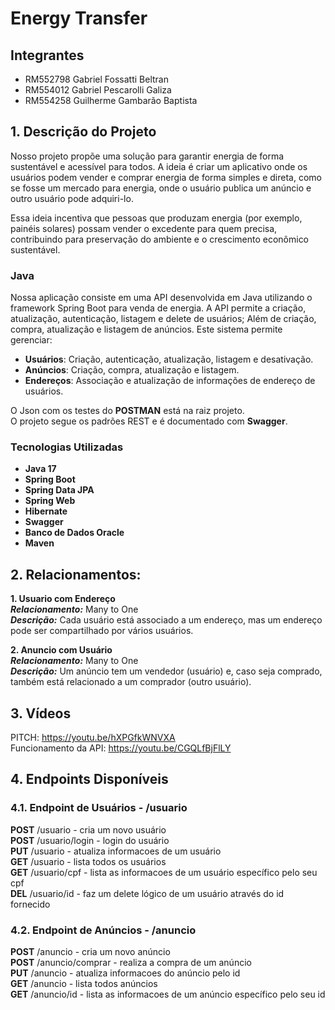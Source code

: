 
# Energy Transfer

## Integrantes
- RM552798 Gabriel Fossatti Beltran  
- RM554012 Gabriel Pescarolli Galiza  
- RM554258 Guilherme Gambarão Baptista

## 1. Descrição do Projeto
Nosso projeto propõe uma solução para garantir energia de forma sustentável e acessível para todos. A ideia é criar
um aplicativo onde os usuários podem vender e comprar energia de forma simples e direta, como se fosse um mercado
para energia, onde o usuário publica um anúncio e outro usuário pode adquiri-lo.

Essa ideia incentiva que pessoas que produzam energia (por exemplo, painéis solares) possam vender o excedente para
quem precisa, contribuindo para preservação do ambiente e o crescimento econômico sustentável.

### Java

Nossa aplicação consiste em uma API desenvolvida em Java utilizando o framework Spring Boot para venda de energia. A API permite a criação, atualização, autenticação, listagem e delete de usuários; Além de criação, compra, atualização e listagem de anúncios.
Este sistema permite gerenciar:

- **Usuários**: Criação, autenticação, atualização, listagem e desativação.
- **Anúncios**: Criação, compra, atualização e listagem.
- **Endereços**: Associação e atualização de informações de endereço de usuários.

O Json com os testes do **POSTMAN** está na raiz projeto.  
O projeto segue os padrões REST e é documentado com **Swagger**.

### Tecnologias Utilizadas
- **Java 17**
- **Spring Boot**
- **Spring Data JPA**
- **Spring Web**
- **Hibernate**
- **Swagger**
- **Banco de Dados Oracle**
- **Maven**

## 2. Relacionamentos:

**1. Usuario com Endereço**  
_**Relacionamento:**_ Many to One  
_**Descrição:**_ Cada usuário está associado a um endereço, mas um endereço pode ser compartilhado por vários usuários.

**2. Anuncio com Usuário**  
_**Relacionamento:**_ Many to One  
_**Descrição:**_ Um anúncio tem um vendedor (usuário) e, caso seja comprado, também está relacionado a um comprador (outro usuário).

## 3. Vídeos
PITCH: https://youtu.be/hXPGfkWNVXA  
Funcionamento da API: https://youtu.be/CGQLfBjFlLY

## 4. Endpoints Disponíveis

### 4.1. Endpoint de Usuários - /usuario
**POST** /usuario - cria um novo usuário  
**POST** /usuario/login - login do usuário  
**PUT**  /usuario - atualiza informacoes de um usuário  
**GET**  /usuario - lista todos os usuários  
**GET**  /usuario/cpf - lista as informacoes de um usuário específico pelo seu cpf  
**DEL**  /usuario/id - faz um delete lógico de um usuário através do id fornecido

### 4.2. Endpoint de Anúncios - /anuncio
**POST** /anuncio - cria um novo anúncio  
**POST** /anuncio/comprar - realiza a compra de um anúncio  
**PUT** /anuncio - atualiza informacoes do anúncio pelo id  
**GET** /anuncio - lista todos anúncios  
**GET** /anuncio/id - lista as informacoes de um anúncio específico pelo seu id